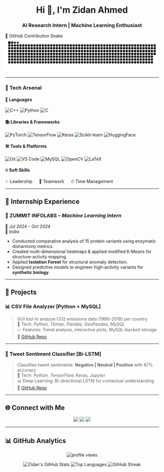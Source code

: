 <h1 align="center">Hi 👋, I'm Zidan Ahmed</h1>
<h3 align="center">AI Research Intern | Machine Learning Enthusiast</h3>
🐍 GitHub Contribution Snake

<picture>
  <source media="(prefers-color-scheme: dark)" srcset="https://raw.githubusercontent.com/zidan18Ahd/zidan18Ahd/output/github-snake-dark.svg" />
  <source media="(prefers-color-scheme: light)" srcset="https://raw.githubusercontent.com/zidan18Ahd/zidan18Ahd/output/github-snake.svg" />
  <img alt="github-snake" src="https://raw.githubusercontent.com/zidan18Ahd/zidan18Ahd/output/github-snake.svg" />
</picture>


---

### 🚀 Tech Arsenal

#### 🧠 Languages
![C++](https://img.shields.io/badge/C++-00599C?style=for-the-badge&logo=c%2B%2B&logoColor=white)
![Python](https://img.shields.io/badge/Python-14354C?style=for-the-badge&logo=python&logoColor=white)
![C](https://img.shields.io/badge/C-00599C?style=for-the-badge&logo=c&logoColor=white)

#### 📚 Libraries & Frameworks
![PyTorch](https://img.shields.io/badge/PyTorch-EE4C2C?style=for-the-badge&logo=PyTorch&logoColor=white)
![TensorFlow](https://img.shields.io/badge/TensorFlow-FF6F00?style=for-the-badge&logo=tensorflow&logoColor=white)
![Keras](https://img.shields.io/badge/Keras-D00000?style=for-the-badge&logo=keras&logoColor=white)
![Scikit-learn](https://img.shields.io/badge/Scikit--learn-F7931E?style=for-the-badge&logo=scikit-learn&logoColor=white)
![HuggingFace](https://img.shields.io/badge/HuggingFace-FFD21F?style=for-the-badge&logo=huggingface&logoColor=black)

#### 🛠️ Tools & Platforms
![Git](https://img.shields.io/badge/Git-F05032?style=for-the-badge&logo=git&logoColor=white)
![VS Code](https://img.shields.io/badge/VSCode-007ACC?style=for-the-badge&logo=visual-studio-code&logoColor=white)
![MySQL](https://img.shields.io/badge/MySQL-00758F?style=for-the-badge&logo=mysql&logoColor=white)
![OpenCV](https://img.shields.io/badge/OpenCV-5C3EE8?style=for-the-badge&logo=opencv&logoColor=white)
![LaTeX](https://img.shields.io/badge/LaTeX-008080?style=for-the-badge&logo=latex&logoColor=white)

#### 💡 Soft Skills
✨ Leadership &emsp; 🤝 Teamwork &emsp; ⏱ Time Management

---

## 🧪 Internship Experience

### 🔬 ZUMMIT INFOLABS – *Machine Learning Intern*
📅 *Jul 2024 – Oct 2024*  
📍 *India*

- Conducted comparative analysis of 15 protein variants using enzymatic disharmony metrics.
- Created multi-dimensional heatmaps & applied modified K-Means for structure-activity mapping.
- Applied **Isolation Forest** for structural anomaly detection.
- Designed predictive models to engineer high-activity variants for **synthetic biology**.

---

## 📌 Projects

### 📊 CSV File Analyzer [Python + MySQL]
> GUI tool to analyze CO2 emissions data (1990–2018) per country  
🔧 Tech: *Python, Tkinter, Pandas, GeoPandas, MySQL*  
📈 Features: Trend analysis, interactive plots, MySQL-backed storage  
🔗 [GitHub Repo](#)

---

### 💬 Tweet Sentiment Classifier [Bi-LSTM]
> Classifies tweet sentiments: **Negative | Neutral | Positive** with 87% accuracy  
🔧 Tech: *Python, TensorFlow, Keras, Jupyter*  
📊 Deep Learning: Bi-directional LSTM for contextual understanding  
🔗 [GitHub Repo](#)

---

## 🌐 Connect with Me

<p align="center">
  <a href="mailto:zidan18za@gmail.com"><img src="https://img.shields.io/badge/Gmail-red?style=for-the-badge&logo=gmail&logoColor=white" /></a>
  <a href="https://www.linkedin.com/in/zidan-ahmed-214134298/"><img src="https://img.shields.io/badge/LinkedIn-blue?style=for-the-badge&logo=linkedin&logoColor=white" /></a>
  <a href="https://github.com/zidan18Ahd"><img src="https://img.shields.io/badge/GitHub-000?style=for-the-badge&logo=github&logoColor=white" /></a>
</p>

---

## 📊 GitHub Analytics

<p align="center">
  <img src="https://komarev.com/ghpvc/?username=zidan18Ahd&label=Profile%20views&color=0e75b6&style=flat" alt="profile views"/>
</p>

<p align="center">
  <img src="https://github-readme-stats.vercel.app/api?username=zidan18Ahd&show_icons=true&theme=radical" alt="Zidan's GitHub Stats"/>
  <img src="https://github-readme-stats.vercel.app/api/top-langs/?username=zidan18Ahd&layout=compact&theme=radical" alt="Top Languages"/>
  <img src="https://github-readme-streak-stats.herokuapp.com/?user=zidan18Ahd&theme=radical" alt="GitHub Streak"/>
</p>
